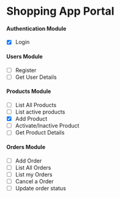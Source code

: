 # Shopping App Portal

#### Authentication Module

- [x] Login

#### Users Module

- [ ] Register
- [ ] Get User Details

#### Products Module
- [ ] List All Products
- [ ] List active products
- [x] Add Product
- [ ] Activate/Inactive Product
- [ ] Get Product Details

#### Orders Module
- [ ] Add Order
- [ ] List All Orders
- [ ] List my Orders
- [ ] Cancel a Order
- [ ] Update order status

